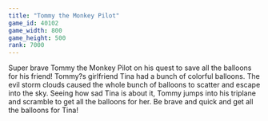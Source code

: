 ```yaml
---
title: "Tommy the Monkey Pilot"
game_id: 40102
game_width: 800
game_height: 500
rank: 7000
---
```

Super brave Tommy the Monkey Pilot on his quest to save all the balloons for his friend!
Tommy?s girlfriend Tina had a bunch of colorful balloons. The evil storm clouds caused the whole bunch of balloons to scatter and escape into the sky. 
Seeing how sad Tina is about it, Tommy jumps into his triplane and scramble to get all the balloons for her. 
Be brave and quick and get all the balloons for Tina!